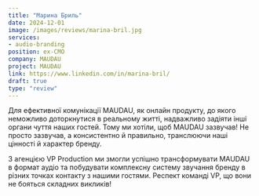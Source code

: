 ```yaml
---
title: "Марина Бриль"
date: 2024-12-01
image: /images/reviews/marina-bril.jpg
services:
- audio-branding
position: ex-CMO
company: MAUDAU
project: MAUDAU
link: https://www.linkedin.com/in/marina-bril/
draft: true
type: "review"
---
```


Для ефективної комунікації MAUDAU, як онлайн продукту, до якого неможливо доторкнутися в реальному житті, надважливо задіяти інші органи чуття наших гостей. Тому ми хотіли, щоб MAUDAU зазвучав! Не просто зазвучав, а консистентно й правильно, транслюючи наші цінності й характер бренду. 

<!--more-->

З агенцією VP Production ми змогли успішно трансформувати MAUDAU в формат аудіо та побудувати комплексну систему звучання бренду в різних точках контакту з нашими гостями. Респект команді VP, що вони не бояться складних викликів!
